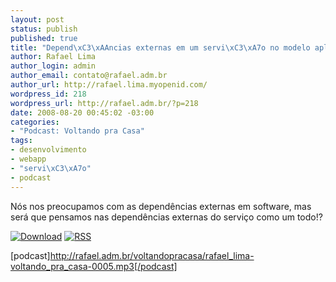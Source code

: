 ```yaml
--- 
layout: post
status: publish
published: true
title: "Depend\xC3\xAAncias externas em um servi\xC3\xA7o no modelo aplicação web"
author: Rafael Lima
author_login: admin
author_email: contato@rafael.adm.br
author_url: http://rafael.lima.myopenid.com/
wordpress_id: 218
wordpress_url: http://rafael.adm.br/?p=218
date: 2008-08-20 00:45:02 -03:00
categories: 
- "Podcast: Voltando pra Casa"
tags: 
- desenvolvimento
- webapp
- "servi\xC3\xA7o"
- podcast
---
```

Nós nos preocupamos com as dependências externas em software, mas será que pensamos nas dependências externas do serviço como um todo!?

<a class="noborder" href="http://rafael.adm.br/voltandopracasa/rafael_lima-voltando_pra_casa-0005.mp3" title="Download"><img src="http://rafael.adm.br/images/download_green.gif" border="0" alt="Download" /></a> <a class="noborder" href="http://feeds.feedburner.com/rafael_lima_podcast" title="RSS"><img src="http://rafael.adm.br/images/icn-feed-16x16.png" border="0" alt="RSS" /></a>

[podcast]http://rafael.adm.br/voltandopracasa/rafael_lima-voltando_pra_casa-0005.mp3[/podcast]

